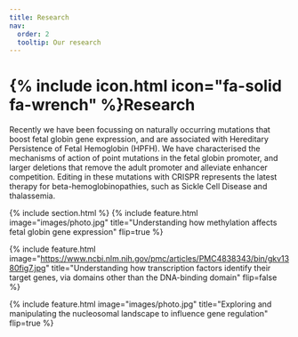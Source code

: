 ```yaml
---
title: Research
nav:
  order: 2
  tooltip: Our research
---
```


# {% include icon.html icon="fa-solid fa-wrench" %}Research

Recently we have been focussing on naturally occurring mutations that boost fetal globin gene expression, and are associated with Hereditary Persistence of Fetal Hemoglobin (HPFH). We have characterised the mechanisms of action of point mutations in the fetal globin promoter, and larger deletions that remove the adult promoter and alleviate enhancer competition. Editing in these mutations with CRISPR represents the latest therapy for beta-hemoglobinopathies, such as Sickle Cell Disease and thalassemia.


{% include section.html %}
{%
  include feature.html
  image="images/photo.jpg"
  title="Understanding how methylation affects fetal globin gene expression"
  flip=true
%}

{%
  include feature.html
  image="https://www.ncbi.nlm.nih.gov/pmc/articles/PMC4838343/bin/gkv1380fig7.jpg"
  title="Understanding how transcription factors identify their target genes, via domains other than the DNA-binding domain"
  flip=false
%}

{%
  include feature.html
  image="images/photo.jpg"
  title="Exploring and manipulating the nucleosomal landscape to influence gene regulation"
  flip=true
%}

